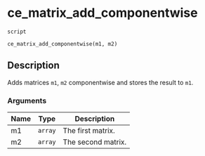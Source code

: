 # ce_matrix_add_componentwise
`script`
```gml
ce_matrix_add_componentwise(m1, m2)
```

## Description
Adds matrices `m1`, `m2` componentwise and stores the result to `m1`.

### Arguments
| Name | Type | Description |
| ---- | ---- | ----------- |
| m1 | `array` | The first matrix. |
| m2 | `array` | The second matrix. |